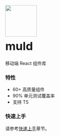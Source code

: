 <div class="card">
  <div class="mul-doc-intro">
  <img class="mul-doc-intro__logo" style="width: 100px; height: 100px;" src="https://www.chengfayun.com/static/icon/logo-1.svg">
    <h2 style="margin: 0; font-size: 2.25rem; line-height: 3.75rem;">muld</h2>
    <p>移动端 React 组件库</p>
  </div>
</div>

### 特性

- 60+ 高质量组件
- 90% 单元测试覆盖率
- 支持 TS

### 快速上手

请参考[快速上手](#/zh-CN/quickstart)章节。